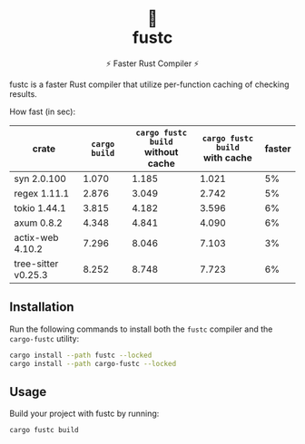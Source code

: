 <div align="center">
  <h1>
    🦅<br>
    fustc
  </h1>
  <p>⚡️ Faster Rust Compiler ⚡️</p>
</div>

fustc is a faster Rust compiler that utilize per-function caching of checking results.

How fast (in sec):

<table>
  <thead>
    <th>crate</th>
    <th><code>cargo build</code></th>
    <th><code>cargo fustc build</code><br>without cache</th>
    <th><code>cargo fustc build</code><br>with cache</th>
    <th>faster</th>
  </thead>
  <tbody>
    <tr>
      <td>syn 2.0.100</td>
      <td>1.070</td>
      <td>1.185</td>
      <td>1.021</td>
      <td>5%</td>
    </tr>
    <tr>
      <td>regex 1.11.1</td>
      <td>2.876</td>
      <td>3.049</td>
      <td>2.742</td>
      <td>5%</td>
    </tr>
    <tr>
      <td>tokio 1.44.1</td>
      <td>3.815</td>
      <td>4.182</td>
      <td>3.596</td>
      <td>6%</td>
    </tr>
    <tr>
      <td>axum 0.8.2</td>
      <td>4.348</td>
      <td>4.841</td>
      <td>4.090</td>
      <td>6%</td>
    </tr>
    <tr>
      <td>actix-web 4.10.2</td>
      <td>7.296</td>
      <td>8.046</td>
      <td>7.103</td>
      <td>3%</td>
    </tr>
    <tr>
      <td>tree-sitter v0.25.3</td>
      <td>8.252</td>
      <td>8.748</td>
      <td>7.723</td>
      <td>6%</td>
    </tr>
  </tbody>
</table>

## Installation

Run the following commands to install both the `fustc` compiler and the `cargo-fustc` utility:

```bash
cargo install --path fustc --locked
cargo install --path cargo-fustc --locked
```

## Usage

Build your project with fustc by running:

```bash
cargo fustc build
```
